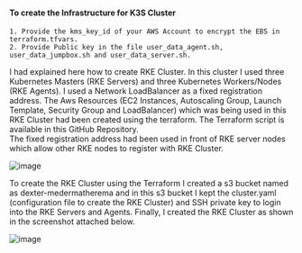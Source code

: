 #### To create the Infrastructure for K3S Cluster #########
```
1. Provide the kms_key_id of your AWS Account to encrypt the EBS in terraform.tfvars.
2. Provide Public key in the file user_data_agent.sh, user_data_jumpbox.sh and user_data_server.sh.
```
I had explained here how to create RKE Cluster. In this cluster I used three Kubernetes Masters (RKE Servers) and three Kubernetes Workers/Nodes (RKE Agents). I used a Network LoadBalancer as a fixed registration address. The Aws Resources (EC2 Instances, Autoscaling Group, Launch Template, Security Group and LoadBalancer) which was being used in this RKE Cluster had been created using the terraform. The Terraform script is available in this GitHub Repository.    
The fixed registration address had been used in front of RKE server nodes which allow other RKE nodes to register with RKE Cluster.

![image](https://github.com/user-attachments/assets/f5061586-3bee-4379-8389-154dd69083b6)

To create the RKE Cluster using the Terraform I created a s3 bucket named as dexter-medermatherema and in this s3 bucket I kept the cluster.yaml (configuration file to create the RKE Cluster) and SSH private key to login into the RKE Servers and Agents. Finally, I created the RKE Cluster as shown in the screenshot attached below.

![image](https://github.com/user-attachments/assets/792129c6-b9c4-4349-8450-42ef89a7d89b)
